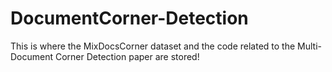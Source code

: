 # DocumentCorner-Detection
This is where the MixDocsCorner dataset and the code related to the Multi-Document Corner Detection paper are stored!
